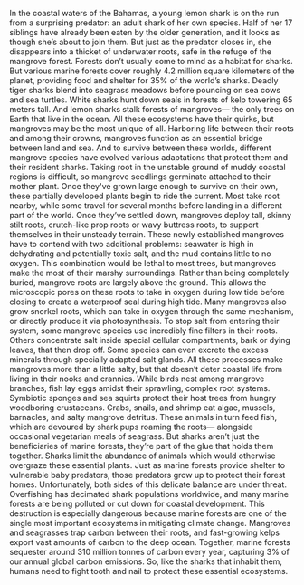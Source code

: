In the coastal waters of the Bahamas, a young lemon shark is on the run from a surprising predator: an adult shark of her own species. Half of her 17 siblings have already been eaten by the older generation, and it looks as though  she’s about to join them. But just as the predator closes in, she disappears into a thicket of underwater roots, safe in the refuge of the mangrove forest. Forests don’t usually come to mind as a habitat for sharks. But various marine forests cover roughly  4.2 million square kilometers of the planet, providing food and shelter for 35% of the world’s sharks. Deadly tiger sharks blend into seagrass meadows before pouncing on sea cows  and sea turtles. White sharks hunt down seals in forests of kelp towering 65 meters tall. And lemon sharks stalk forests of mangroves— the only trees on Earth  that live in the ocean. All these ecosystems have their quirks, but mangroves may be the most unique  of all. Harboring life between their roots and among their crowns, mangroves function as an essential bridge between land and sea. And to survive between these worlds, different mangrove species have evolved various adaptations that  protect them and their resident sharks. Taking root in the unstable ground  of muddy coastal regions is difficult, so mangrove seedlings germinate  attached to their mother plant. Once they've grown large enough to survive on their own, these partially developed plants begin  to ride the current. Most take root nearby,  while some travel for several months before landing in a different part  of the world. Once they’ve settled down, mangroves deploy tall, skinny stilt roots, crutch-like prop roots  or wavy buttress roots, to support themselves  in their unsteady terrain. These newly established mangroves have  to contend with two additional problems: seawater is high in dehydrating and potentially toxic salt, and the mud contains little to no oxygen. This combination would be lethal to most trees, but mangroves make the most  of their marshy surroundings. Rather than being completely buried, mangrove roots  are largely above the ground. This allows the microscopic pores on these roots to take in oxygen during low tide before closing to create  a waterproof seal during high tide. Many mangroves also grow snorkel roots, which can take in oxygen  through the same mechanism, or directly produce it via photosynthesis. To stop salt from entering their system, some mangrove species use  incredibly fine filters in their roots. Others concentrate salt  inside special cellular compartments, bark or dying leaves, that then drop off. Some species can even excrete  the excess minerals through specially adapted salt glands. All these processes make mangroves more than a little salty, but that doesn’t deter coastal life  from living in their nooks and crannies. While birds nest among mangrove branches, fish lay eggs amidst  their sprawling, complex root systems. Symbiotic sponges and sea squirts  protect their host trees from hungry woodboring crustaceans. Crabs, snails, and shrimp  eat algae, mussels, barnacles, and salty mangrove detritus. These animals in turn feed fish, which are devoured by shark pups  roaming the roots— alongside occasional vegetarian meals of seagrass. But sharks aren’t just the beneficiaries of marine forests, they’re part of the glue  that holds them together. Sharks limit the abundance of animals which would otherwise overgraze  these essential plants. Just as marine forests provide shelter  to vulnerable baby predators, those predators grow up to protect their forest homes. Unfortunately, both sides of this delicate balance are under threat. Overfishing has decimated  shark populations worldwide, and many marine forests are being polluted or cut down for coastal development. This destruction is especially dangerous because marine forests are one  of the single most important ecosystems in mitigating climate change. Mangroves and seagrasses trap carbon between their roots, and fast-growing kelps export vast amounts of carbon to the deep ocean. Together, marine forests sequester around 310 million tonnes of carbon every year, capturing 3% of our annual global carbon emissions. So, like the sharks that inhabit them, humans need to fight tooth and nail  to protect these essential ecosystems. 